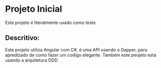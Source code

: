 # Projeto Inicial
Este projeto é literalmente usado como teste

## Descritivo:
Este projeto utiliza Angular com C#, é uma  API usando o Dapper, para apredizado de como fazer um codigo elegante.
Também este peojeto esta usando a arquitetura DDD
